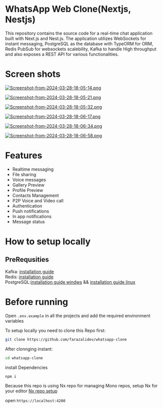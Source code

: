 # WhatsApp Web Clone(Nextjs, Nestjs)

This repository contains the source code for a real-time chat application built with Next.js and Nest.js. The application utilizes WebSockets for instant messaging, PostgreSQL as the database with TypeORM for ORM, Redis PubSub for websockets scalebility, Kafka to handle High throughput and also exposes a REST API 
for various functionalities.

# Screen shots
[![Screenshot-from-2024-03-28-18-05-14.png](https://i.postimg.cc/RZgMRFBr/Screenshot-from-2024-03-28-18-05-14.png)](https://postimg.cc/pmnbVPrk)

[![Screenshot-from-2024-03-28-18-05-21.png](https://i.postimg.cc/4xq0skv7/Screenshot-from-2024-03-28-18-05-21.png)](https://postimg.cc/bZ0g95Bp)

[![Screenshot-from-2024-03-28-18-05-32.png](https://i.postimg.cc/wMM513g6/Screenshot-from-2024-03-28-18-05-32.png)](https://postimg.cc/hQFQwDXw)

[![Screenshot-from-2024-03-28-18-06-17.png](https://i.postimg.cc/FFGpZ56t/Screenshot-from-2024-03-28-18-06-17.png)](https://postimg.cc/QV9c8PsS)

[![Screenshot-from-2024-03-28-18-06-34.png](https://i.postimg.cc/NFW540q7/Screenshot-from-2024-03-28-18-06-34.png)](https://postimg.cc/n9GFVpLC)

[![Screenshot-from-2024-03-28-18-06-58.png](https://i.postimg.cc/dVnTMw8v/Screenshot-from-2024-03-28-18-06-58.png)](https://postimg.cc/HrcLXGZP)
# Features
- Realtime messaging
- File sharing
- Voice messages
- Gallery Preview
- Profile Preview
- Contacts Management
- P2P Voice and Video call
- Authentication
- Push notifications
- In app notifications
- Message status

# How to setup locally

## PreRequsities
Kafka: [installation guide](https://kafka.apache.org/quickstart)\
Redis: [installation guide](https://redis.io/docs/install/install-stack/)\
PostgreSQL:[installation guide windws](https://www.w3schools.com/postgresql/postgresql_install.php) && [installation guide linux](https://www.devart.com/dbforge/postgresql/how-to-install-postgresql-on-linux)


# Before running
Open ```.env.example``` in all the projects and add the required environment variables

To setup locally you need to clone this Repo first:
```bash
git clone https://github.com/farazalidev/whatsapp-clone
```
After clonnging instant:
```bash
cd whatsapp-clone
```
install Dependencies
```bash
npm i
```

Because this repo is using Nx repo for managing Mono repos, setup Nx for your editor [Nx repo setup](https://nx.dev/features/integrate-with-editors)

open ```https://localhost:4200```
